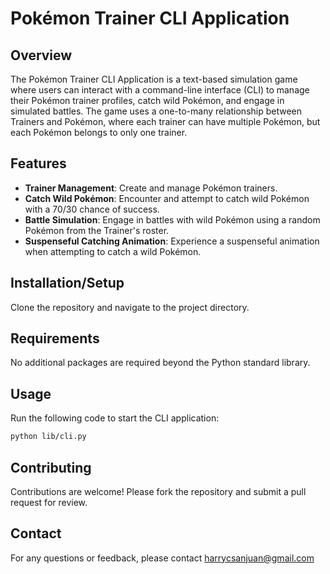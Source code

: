 # Pokémon Trainer CLI Application

## Overview

The Pokémon Trainer CLI Application is a text-based simulation game where users can interact with a command-line interface (CLI) to manage their Pokémon trainer profiles, catch wild Pokémon, and engage in simulated battles. The game uses a one-to-many relationship between Trainers and Pokémon, where each trainer can have multiple Pokémon, but each Pokémon belongs to only one trainer.

## Features

- **Trainer Management**: Create and manage Pokémon trainers.
- **Catch Wild Pokémon**: Encounter and attempt to catch wild Pokémon with a 70/30 chance of success.
- **Battle Simulation**: Engage in battles with wild Pokémon using a random Pokémon from the Trainer's roster.
- **Suspenseful Catching Animation**: Experience a suspenseful animation when attempting to catch a wild Pokémon.

## Installation/Setup

Clone the repository and navigate to the project directory. 

## Requirements

No additional packages are required beyond the Python standard library.

## Usage
Run the following code to start the CLI application:

```sh
python lib/cli.py
```

## Contributing
Contributions are welcome! Please fork the repository and submit a pull request for review.

## Contact
For any questions or feedback, please contact harrycsanjuan@gmail.com